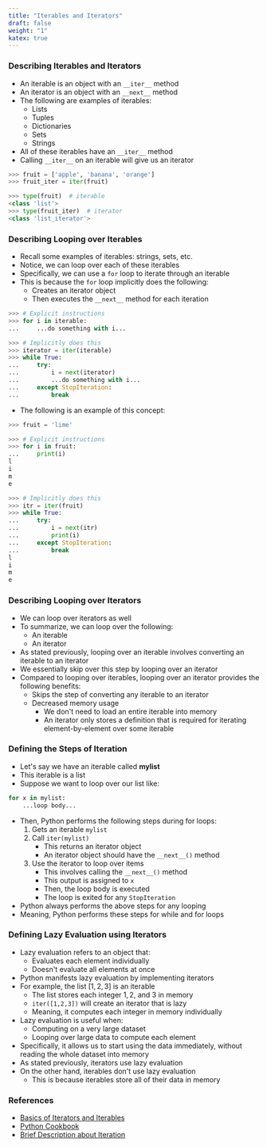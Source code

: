 ```yaml
---
title: "Iterables and Iterators"
draft: false
weight: "1"
katex: true
---
```


### Describing Iterables and Iterators
- An iterable is an object with an `__iter__` method
- An iterator is an object with an `__next__` method
- The following are examples of iterables:
	- Lists
	- Tuples
	- Dictionaries
	- Sets
	- Strings
- All of these iterables have an `__iter__` method
- Calling `__iter__` on an iterable will give us an iterator

```python
>>> fruit = ['apple', 'banana', 'orange']
>>> fruit_iter = iter(fruit)

>>> type(fruit)  # iterable
<class 'list'>
>>> type(fruit_iter)  # iterator
<class 'list_iterator'>
```

### Describing Looping over Iterables
- Recall some examples of iterables: strings, sets, etc.
- Notice, we can loop over each of these iterables
- Specifically, we can use a `for` loop to iterate through an iterable
- This is because the `for` loop implicitly does the following:
	- Creates an iterator object
	- Then executes the `__next__` method for each iteration

```python
>>> # Explicit instructions
>>> for i in iterable:
...     ...do something with i...

>>> # Implicitly does this
>>> iterator = iter(iterable)
>>> while True:
...     try:
...         i = next(iterator)
...         ...do something with i...
...     except StopIteration:
...         break
```

- The following is an example of this concept:

```python
>>> fruit = 'lime'

>>> # Explicit instructions
>>> for i in fruit:
...     print(i)
l
i
m
e

>>> # Implicitly does this
>>> itr = iter(fruit) 
>>> while True:
...     try:
...         i = next(itr)
...         print(i)
...     except StopIteration:
...         break
l
i
m
e

```

### Describing Looping over Iterators
- We can loop over iterators as well
- To summarize, we can loop over the following:
	- An iterable
	- An iterator
- As stated previously, looping over an iterable involves converting an iterable to an iterator
- We essentially skip over this step by looping over an iterator
- Compared to looping over iterables, looping over an iterator provides the following benefits:
	- Skips the step of converting any iterable to an iterator
	- Decreased memory usage
		- We don't need to load an entire iterable into memory
		- An iterator only stores a definition that is required for iterating element-by-element over some iterable

### Defining the Steps of Iteration

- Let's say we have an iterable called **mylist**
- This iterable is a list
- Suppose we want to loop over our list like:

```python
for x in mylist:
    ...loop body...
```

- Then, Python performs the following steps during for loops:
	1. Gets an iterable `mylist`
	2. Call `iter(mylist)` 
		- This returns an iterator object
		- An iterator object should have the `__next__()` method
	3. Use the iterator to loop over items
		- This involves calling the `__next__()` method
		- This output is assigned to `x`
		- Then, the loop body is executed
		- The loop is exited for any `StopIteration`
- Python always performs the above steps for any looping
- Meaning, Python performs these steps for while and for loops

### Defining Lazy Evaluation using Iterators
- Lazy evaluation refers to an object that:
	- Evaluates each element individually
	- Doesn't evaluate all elements at once
- Python manifests lazy evaluation by implementing iterators
- For example, the list $[1,2,3]$ is an iterable
	- The list stores each integer $1,2,$ and $3$ in memory
	- `iter([1,2,3])` will create an iterator that is lazy
	- Meaning, it computes each integer in memory individually
- Lazy evaluation is useful when:
	- Computing on a very large dataset
	- Looping over large data to compute each element
- Specifically, it allows us to start using the data immediately, without reading the whole dataset into memory
- As stated previously, iterators use lazy evaluation
- On the other hand, iterables don't use lazy evaluation
	- This is because iterables store all of their data in memory

### References
- [Basics of Iterators and Iterables](https://www.w3schools.com/python/python_iterators.asp)
- [Python Cookbook](https://d.cxcore.net/Python/Python_Cookbook_3rd_Edition.pdf)
- [Brief Description about Iteration](https://stackoverflow.com/questions/9884132/what-exactly-are-iterator-iterable-and-iteration)
